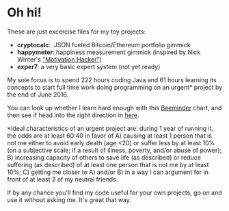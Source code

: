 # Oh hi!
These are just excercise files for my toy projects:

- **cryptocalc**: .JSON fueled Bitcoin/Ethereum portfolio gimmick
- **happymeter**: happiness measurement gimmick (inspired by Nick Winter's ["Motivation Hacker"])
- **exper7**: a very basic expert system (not yet ready)

My sole focus is to spend 222 hours coding Java and 61 hours learning its concepts to start full time work doing programming on an urgent* project by the end of June 2016.

You can look up whether I learn hard enough with this [Beeminder] chart, and then see if head into the right direction in [here].

*Ideal characteristics of an urgent project are: during 1 year of running it, the odds are at least 60:40 in favor of A) causing at least 1 person that is not me either to avoid early death (age <20) or suffer less by at least 10% (on a subjective scale; if a result of illness, poverty, and/or abuse of power); B) increasing capacity of others to save life (as described) or reduce suffering (as described) of at least one person that is not me by at least 10%; C) getting me closer to A) and/or B) in a way I can argument for in front of at least 2 of my neutral friends.

If by any chance you'll find my code useful for your own projects, go on and use it without asking me. It's great that way.


[Beeminder]: https://www.beeminder.com/michal_t/goals/code
[here]: https://github.com/michaltrzesimiech/excercises
[EA]: http://www.effectivealtruism.org
["Motivation Hacker"]: http://www.nickwinter.net/the-motivation-hacker
